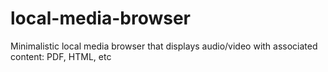 # local-media-browser
Minimalistic local media browser that displays audio/video with associated content: PDF, HTML, etc
